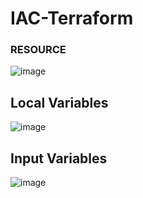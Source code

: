 # IAC-Terraform

### RESOURCE 

![image](https://github.com/user-attachments/assets/a123117a-8eb3-4806-9002-6eb03a02c3f6)

## Local Variables

![image](https://github.com/user-attachments/assets/a5235bad-d13a-432e-a790-40f3dd540eb5)

## Input Variables

![image](https://github.com/user-attachments/assets/07aa59d2-4028-4f1c-8b43-5e9ea7e8aa3d)

